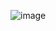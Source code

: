 ![image](https://user-images.githubusercontent.com/72396348/184885159-2bb112e5-c9cc-40b5-93c9-0532a9668f7c.png)
